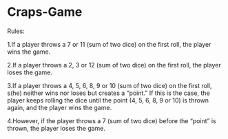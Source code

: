 # Craps-Game

Rules:

1.If a player throws a 7 or 11 (sum of two dice) on the first roll, the player wins the game.

2.If a player throws a 2, 3 or 12 (sum of two dice) on the first roll, the player loses the game.

3.If a player throws a 4, 5, 6, 8, 9 or 10 (sum of two dice) on the first roll, s(he) neither wins nor loses but creates a “point.” If this is the case, the player keeps rolling the dice until the point (4, 5, 6, 8, 9 or 10) is thrown again, and the player wins the game.

4.However, if the player throws a 7 (sum of two dice) before the “point” is thrown, the player loses the game.
